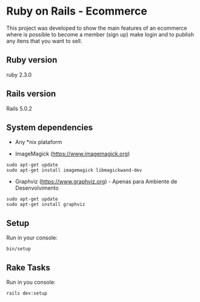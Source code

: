 # Ruby on Rails - Ecommerce 
This project was developed to show the main features of an ecommerce where is possible to 
become a member (sign up) make login and to publish any itens that you want to sell.

## Ruby version
ruby 2.3.0

## Rails version
Rails 5.0.2

## System dependencies

* Any *nix plataform


* ImageMagick (https://www.imagemagick.org)

```
sudo apt-get update
sudo apt-get install imagemagick libmagickwand-dev
```

* Graphviz (https://www.graphviz.org) - Apenas para Ambiente de Desenvolvimento

```
sudo apt-get update
sudo apt-get install graphviz
```


## Setup 
Run in your console: 
```
bin/setup
```


## Rake Tasks

Run in you console:
```
rails dev:setup   
```


